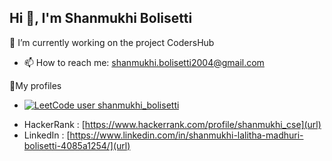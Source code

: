 ## Hi 👋, I'm Shanmukhi Bolisetti



🔭 I’m currently working on the project CodersHub
<!--- - 🌱 I’m currently learning 
- 👯 I’m looking to collaborate on ...
- 🤔 I’m looking for help with ...
- 💬 Ask me about ...-->
- 📫 How to reach me: [shanmukhi.bolisetti2004@gmail.com](url)
<!--- 😄 Pronouns: ...
- ⚡ Fun fact: ...-->

🔗My profiles

- [![LeetCode user shanmukhi_bolisetti](https://img.shields.io/badge/dynamic/json?style=for-the-badge&labelColor=black&color=%23ffa116&label=Solved&query=solvedOverTotal&url=https%3A%2F%2Fleetcode-badge.vercel.app%2Fapi%2Fusers%2Fshanmukhi_bolisetti&logo=leetcode&logoColor=yellow)](https://leetcode.com/shanmukhi_bolisetti/)
<!--[![HackerRank user shanmukhi_bolisetti](https://img.shields.io/badge/dynamic/json?style=for-the-badge&labelColor=black&color=%23ffa116&label=Solved&query=solvedOverTotal&url=https%3A%2F%2Fhackerrank-badge.vercel.app%2Fapi%2Fusers%2Fshanmukhi_cse&logo=hackerrank&logoColor=green)](https://leetcode.com/shanmukhi_bolisetti/)
-->
- HackerRank : [https://www.hackerrank.com/profile/shanmukhi_cse](url) 
- LinkedIn : [https://www.linkedin.com/in/shanmukhi-lalitha-madhuri-bolisetti-4085a1254/](url)

